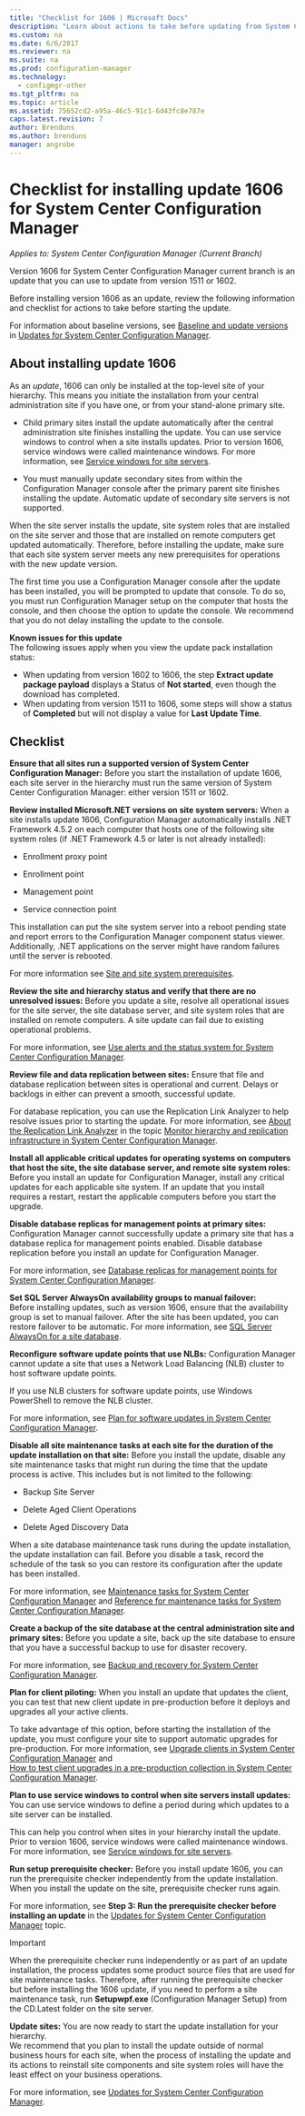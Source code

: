 ```yaml
---
title: "Checklist for 1606 | Microsoft Docs"
description: "Learn about actions to take before updating from System Center Configuration Manager version 1511 or 1602 to version 1606."
ms.custom: na
ms.date: 6/6/2017
ms.reviewer: na
ms.suite: na
ms.prod: configuration-manager
ms.technology:
  - configmgr-other
ms.tgt_pltfrm: na
ms.topic: article
ms.assetid: 75652cd2-a95a-46c5-91c1-6d43fc8e787e
caps.latest.revision: 7
author: Brenduns
ms.author: brenduns
manager: angrobe
---
```

# Checklist for installing update 1606 for System Center Configuration Manager

*Applies to: System Center Configuration Manager (Current Branch)*

Version 1606 for System Center Configuration Manager current branch is an update that you can use to update from version 1511 or 1602.

Before installing version 1606 as an update, review the following information and checklist for actions to take before starting the update.

For information about baseline versions, see [Baseline and update versions](../../../core/servers/manage/updates.md#bkmk_Baselines) in [Updates for System Center Configuration Manager](../../../core/servers/manage/updates.md).

 ## About installing update 1606

As an *update*, 1606 can only be installed at the top-level site of your hierarchy. This means you initiate the installation from your central administration site if you have one, or from your stand-alone primary site.  

-   Child primary sites install the update automatically after the central administration site finishes installing the update. You can use service windows to control when a site installs updates. Prior to version 1606, service windows were called maintenance windows. For more information, see [Service windows for site servers](/sccm/core/servers/manage/service-windows).  

-   You must manually update secondary sites from within the Configuration Manager console after the primary parent site finishes installing the update. Automatic update of secondary site servers is not supported.  

When the site server installs the update, site system roles that are installed on the site server and those that are installed on remote computers get updated automatically. Therefore, before installing the update, make sure that each site system server meets any new prerequisites for operations with the new update version.  

The first time you use a Configuration Manager console after the update has been installed, you will be prompted to update that console.  To do so, you must run Configuration Manager setup on the computer that hosts the console, and then choose the option to update the console. We recommend that you do not delay installing the update to the console.

 **Known issues for this update**   
  The following issues apply when you view the update pack installation status:
  - When updating from version 1602 to 1606, the step **Extract update package payload** displays a Status of **Not started**, even though the download has completed.
  - When updating from version 1511 to 1606, some steps will show a status of **Completed** but will not display a value for **Last Update Time**.


## Checklist  

 **Ensure that all sites run a supported version of System Center Configuration Manager:**  Before you start the installation of update 1606, each site server in the hierarchy must run the same version of System Center Configuration Manager: either version 1511 or 1602.

 **Review installed Microsoft.NET versions on site system servers:** When a site installs update 1606, Configuration Manager automatically installs .NET Framework 4.5.2 on each computer that hosts one of the following site system roles (if .NET Framework 4.5 or later is not already installed):  

-   Enrollment proxy point  

-   Enrollment point  

-   Management point  

-   Service connection point  

This installation can put the site system server into a reboot pending state and report errors to the Configuration Manager component status viewer. Additionally, .NET applications on the server might have random failures until the server is rebooted.  

 For more information see [Site and site system prerequisites](../../../core/plan-design/configs/site-and-site-system-prerequisites.md).  

 **Review the site and hierarchy status and verify that there are no unresolved issues:** Before you update a site, resolve all operational issues for the site server, the site database server, and site system roles that are installed on remote computers. A site update can fail due to existing operational problems.

 For more information, see [Use alerts and the status system for System Center Configuration Manager](../../../core/servers/manage/use-alerts-and-the-status-system.md).  

 **Review file and data replication between sites:**  Ensure that file and database replication between sites is operational and current. Delays or backlogs in either can prevent a smooth, successful update.    

For database replication, you can use the Replication Link Analyzer to help resolve issues prior to starting the update. For more information, see   [About the Replication Link Analyzer](../../../core/servers/manage/monitor-hierarchy-and-replication-infrastructure.md#BKMK_RLA) in the topic [Monitor hierarchy and replication infrastructure in System Center Configuration Manager](../../../core/servers/manage/monitor-hierarchy-and-replication-infrastructure.md).  

 **Install all applicable critical updates  for operating systems on computers that host the site, the site database server, and remote site system roles:** Before you install an update for Configuration Manager, install any critical updates for each applicable site system. If an update that you install requires a restart, restart the applicable computers before you start the upgrade.  

 **Disable database replicas for management points at primary sites:** Configuration Manager cannot successfully update a primary site that has a database replica for management points enabled. Disable database replication before you install an update for Configuration Manager.  

For more information, see   [Database replicas for management points for System Center Configuration Manager](../../../core/servers/deploy/configure/database-replicas-for-management-points.md).  

 **Set SQL Server AlwaysOn availability groups to manual failover:**  
 Before installing updates, such as version 1606, ensure that the availability group is set to manual failover. After the site has been updated, you can restore failover to be automatic. For more information, see [SQL Server AlwaysOn for a site database](../../../core/servers/deploy/configure/sql-server-alwayson-for-a-highly-available-site-database.md).

 **Reconfigure software update points that use NLBs:** Configuration Manager cannot update a site that uses a Network Load Balancing (NLB) cluster to host software update points.  

If you use NLB clusters for software update points, use Windows PowerShell to remove the NLB cluster.    

 For more information, see [Plan for software updates in System Center Configuration Manager](../../../sum/plan-design/plan-for-software-updates.md).  

 **Disable all site maintenance tasks at each site for the duration of the update installation on that site:** Before you install the update, disable any site maintenance tasks that might run during the time that the update process is active. This includes but is not limited to the following:  

-   Backup Site Server  

-   Delete Aged Client Operations  

-   Delete Aged Discovery Data  

When a site database maintenance task runs during the update installation, the update installation can fail. Before you disable a task, record the schedule of the task so you can restore its configuration after the update has been installed.  

For more information, see [Maintenance tasks for System Center Configuration Manager](../../../core/servers/manage/maintenance-tasks.md) and [Reference for maintenance tasks for System Center Configuration Manager](../../../core/servers/manage/reference-for-maintenance-tasks.md).  

 **Create a backup of the site database at the central administration site and primary sites:** Before you update a site, back up the site database to ensure that you have a successful backup to use for disaster recovery.   

For more information, see [Backup and recovery for System Center Configuration Manager](../../../protect/understand/backup-and-recovery.md).  

<!-- Removed from update guidance 6/6/2017
 **Test the database upgrade on a copy of the most recent site database backup:** Before you update a System Center Configuration Manager central administration site or primary site, test the site database upgrade process on a copy of the site database.  

-   You should test the site database upgrade process because when you upgrade a site, the site database might be modified.  

-   Although a test database upgrade is not required, it can identify problems for the upgrade before your production database is affected.  

-   A failed site database upgrade can render your site database inoperable and might require a site recovery to restore functionality.  

-   Although the site database is shared between sites in a hierarchy, plan to test the database at each applicable site before you upgrade that site.  

-   If you use database replicas for management points at a primary site, disable replication before you create the backup of the site database.  

Configuration Manager does not support the backup of secondary sites nor does it support the test upgrade of a secondary site database.   

Do not run a test database upgrade on the production site database. Doing so updates the site database and could render your site inoperable. For more information, For more information, see [Step 2: Test the database upgrade before installing an update](/sccm/core/servers/manage/install-in-console-updates#bkmk_step2) from **Before you install an in-console update**.
-->

 **Plan for client piloting:** When you install an update that updates the client, you can test that new client update in pre-production before it deploys and upgrades all your active clients.   

 To take advantage of this option, before starting the installation of the update, you must configure your site to support automatic upgrades for pre-production. For more information, see [Upgrade clients in System Center Configuration Manager](../../../core/clients/manage/upgrade/upgrade-clients.md) and   
[How to test client upgrades in a pre-production collection in System Center Configuration Manager](../../../core/clients/manage/upgrade/test-client-upgrades.md).  

 **Plan to use service windows to control when site servers install updates:** You can use service windows to define a period during which updates to a site server can be installed.

This can help you control when sites in your hierarchy install the update.
Prior to version 1606, service windows were called maintenance windows. For more information, see [Service windows for site servers](/sccm/core/servers/manage/service-windows).  

 **Run setup prerequisite checker:**  Before you install update 1606, you can run the prerequisite checker independently from the update installation. When you install the update on the site, prerequisite checker runs again.  

For more information, see **Step 3: Run the prerequisite checker before installing an update** in the [Updates for System Center Configuration Manager](../../../core/servers/manage/install-in-console-updates.md) topic.  

> [!IMPORTANT]  
>  When the prerequisite checker runs independently or as part of an update installation, the process updates some product source files that are used for site maintenance tasks. Therefore, after running the prerequisite checker but before installing the 1606 update, if you need to perform a site maintenance task, run **Setupwpf.exe** (Configuration Manager Setup) from the CD.Latest folder on the site server.  

 **Update sites:** You are now ready to start the update installation for your hierarchy.  
  We recommend that you plan to install the update outside of normal business hours for each site, when the process of installing the update and its actions to reinstall site components and site system roles will have the least effect on your business operations.

For more information, see [Updates for System Center Configuration Manager](../../../core/servers/manage/updates.md).  
